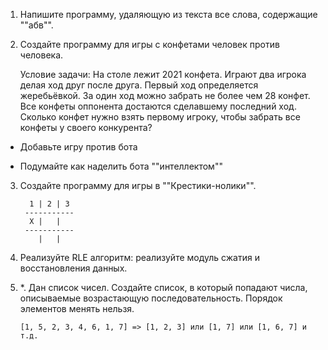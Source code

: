 
1. Напишите программу, удаляющую из текста все слова, содержащие ""абв"".

2. Создайте программу для игры с конфетами человек против человека.

    Условие задачи: На столе лежит 2021 конфета. Играют два игрока делая ход друг после друга. Первый ход определяется жеребьёвкой. За один ход можно забрать не более чем 28 конфет. Все конфеты оппонента достаются сделавшему последний ход. Сколько конфет нужно взять первому игроку, чтобы забрать все конфеты у своего конкурента?

 * Добавьте игру против бота

 * Подумайте как наделить бота ""интеллектом""

3. Создайте программу для игры в ""Крестики-нолики"".
       
         1 | 2 | 3
        -----------
         X |   |
        -----------
           |   |


4. Реализуйте RLE алгоритм: реализуйте модуль сжатия и восстановления данных.
5. *. Дан список чисел. Создайте список, в который попадают числа, описываемые возрастающую последовательность. Порядок элементов менять нельзя.

       [1, 5, 2, 3, 4, 6, 1, 7] => [1, 2, 3] или [1, 7] или [1, 6, 7] и т.д.
